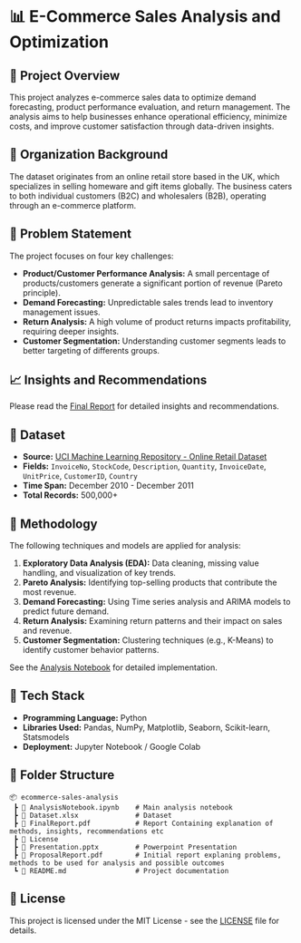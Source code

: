# 📊 E-Commerce Sales Analysis and Optimization  

## 📌 Project Overview  
This project analyzes e-commerce sales data to optimize demand forecasting, product performance evaluation, and return management. The analysis aims to help businesses enhance operational efficiency, minimize costs, and improve customer satisfaction through data-driven insights.  

## 🏢 Organization Background  
The dataset originates from an online retail store based in the UK, which specializes in selling homeware and gift items globally. The business caters to both individual customers (B2C) and wholesalers (B2B), operating through an e-commerce platform.  

## 🎯 Problem Statement  
The project focuses on four key challenges:  
- **Product/Customer Performance Analysis:** A small percentage of products/customers generate a significant portion of revenue (Pareto principle).  
- **Demand Forecasting:** Unpredictable sales trends lead to inventory management issues.  
- **Return Analysis:** A high volume of product returns impacts profitability, requiring deeper insights.
- **Customer Segmentation:** Understanding customer segments leads to better targeting of differents groups.

## 📈 Insights and Recommendations
Please read the [Final Report](FinalReport.pdf) for detailed insights and recommendations.

## 📂 Dataset  
- **Source:** [UCI Machine Learning Repository - Online Retail Dataset](https://archive.ics.uci.edu/dataset/352/online+retail)  
- **Fields:** `InvoiceNo`, `StockCode`, `Description`, `Quantity`, `InvoiceDate`, `UnitPrice`, `CustomerID`, `Country`  
- **Time Span:** December 2010 - December 2011  
- **Total Records:** 500,000+  

## 📌 Methodology  
The following techniques and models are applied for analysis:  
1. **Exploratory Data Analysis (EDA):** Data cleaning, missing value handling, and visualization of key trends.    
2. **Pareto Analysis:** Identifying top-selling products that contribute the most revenue.
3. **Demand Forecasting:** Using Time series analysis and ARIMA models to predict future demand.
4. **Return Analysis:** Examining return patterns and their impact on sales and revenue.  
5. **Customer Segmentation:** Clustering techniques (e.g., K-Means) to identify customer behavior patterns.

See the [Analysis Notebook](AnalysisNotebook.ipynb) for detailed implementation.

## 🚀 Tech Stack  
- **Programming Language:** Python  
- **Libraries Used:** Pandas, NumPy, Matplotlib, Seaborn, Scikit-learn, Statsmodels  
- **Deployment:** Jupyter Notebook / Google Colab  

## 📜 Folder Structure  
```plaintext
📦 ecommerce-sales-analysis
 ┣ 📜 AnalysisNotebook.ipynb    # Main analysis notebook
 ┣ 📜 Dataset.xlsx              # Dataset
 ┣ 📜 FinalReport.pdf           # Report Containing explanation of methods, insights, recommendations etc
 ┣ 📜 License   
 ┣ 📜 Presentation.pptx         # Powerpoint Presentation
 ┣ 📜 ProposalReport.pdf        # Initial report explaning problems, methods to be used for analysis and possible outcomes   
 ┗ 📜 README.md                 # Project documentation
```

## 📜 License
This project is licensed under the MIT License - see the [LICENSE](LICENSE) file for details.